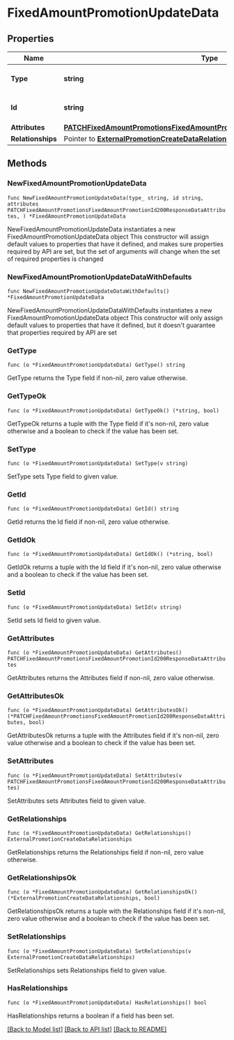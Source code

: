# FixedAmountPromotionUpdateData

## Properties

Name | Type | Description | Notes
------------ | ------------- | ------------- | -------------
**Type** | **string** | The resource&#39;s type | 
**Id** | **string** | The resource&#39;s id | 
**Attributes** | [**PATCHFixedAmountPromotionsFixedAmountPromotionId200ResponseDataAttributes**](PATCHFixedAmountPromotionsFixedAmountPromotionId200ResponseDataAttributes.md) |  | 
**Relationships** | Pointer to [**ExternalPromotionCreateDataRelationships**](ExternalPromotionCreateDataRelationships.md) |  | [optional] 

## Methods

### NewFixedAmountPromotionUpdateData

`func NewFixedAmountPromotionUpdateData(type_ string, id string, attributes PATCHFixedAmountPromotionsFixedAmountPromotionId200ResponseDataAttributes, ) *FixedAmountPromotionUpdateData`

NewFixedAmountPromotionUpdateData instantiates a new FixedAmountPromotionUpdateData object
This constructor will assign default values to properties that have it defined,
and makes sure properties required by API are set, but the set of arguments
will change when the set of required properties is changed

### NewFixedAmountPromotionUpdateDataWithDefaults

`func NewFixedAmountPromotionUpdateDataWithDefaults() *FixedAmountPromotionUpdateData`

NewFixedAmountPromotionUpdateDataWithDefaults instantiates a new FixedAmountPromotionUpdateData object
This constructor will only assign default values to properties that have it defined,
but it doesn't guarantee that properties required by API are set

### GetType

`func (o *FixedAmountPromotionUpdateData) GetType() string`

GetType returns the Type field if non-nil, zero value otherwise.

### GetTypeOk

`func (o *FixedAmountPromotionUpdateData) GetTypeOk() (*string, bool)`

GetTypeOk returns a tuple with the Type field if it's non-nil, zero value otherwise
and a boolean to check if the value has been set.

### SetType

`func (o *FixedAmountPromotionUpdateData) SetType(v string)`

SetType sets Type field to given value.


### GetId

`func (o *FixedAmountPromotionUpdateData) GetId() string`

GetId returns the Id field if non-nil, zero value otherwise.

### GetIdOk

`func (o *FixedAmountPromotionUpdateData) GetIdOk() (*string, bool)`

GetIdOk returns a tuple with the Id field if it's non-nil, zero value otherwise
and a boolean to check if the value has been set.

### SetId

`func (o *FixedAmountPromotionUpdateData) SetId(v string)`

SetId sets Id field to given value.


### GetAttributes

`func (o *FixedAmountPromotionUpdateData) GetAttributes() PATCHFixedAmountPromotionsFixedAmountPromotionId200ResponseDataAttributes`

GetAttributes returns the Attributes field if non-nil, zero value otherwise.

### GetAttributesOk

`func (o *FixedAmountPromotionUpdateData) GetAttributesOk() (*PATCHFixedAmountPromotionsFixedAmountPromotionId200ResponseDataAttributes, bool)`

GetAttributesOk returns a tuple with the Attributes field if it's non-nil, zero value otherwise
and a boolean to check if the value has been set.

### SetAttributes

`func (o *FixedAmountPromotionUpdateData) SetAttributes(v PATCHFixedAmountPromotionsFixedAmountPromotionId200ResponseDataAttributes)`

SetAttributes sets Attributes field to given value.


### GetRelationships

`func (o *FixedAmountPromotionUpdateData) GetRelationships() ExternalPromotionCreateDataRelationships`

GetRelationships returns the Relationships field if non-nil, zero value otherwise.

### GetRelationshipsOk

`func (o *FixedAmountPromotionUpdateData) GetRelationshipsOk() (*ExternalPromotionCreateDataRelationships, bool)`

GetRelationshipsOk returns a tuple with the Relationships field if it's non-nil, zero value otherwise
and a boolean to check if the value has been set.

### SetRelationships

`func (o *FixedAmountPromotionUpdateData) SetRelationships(v ExternalPromotionCreateDataRelationships)`

SetRelationships sets Relationships field to given value.

### HasRelationships

`func (o *FixedAmountPromotionUpdateData) HasRelationships() bool`

HasRelationships returns a boolean if a field has been set.


[[Back to Model list]](../README.md#documentation-for-models) [[Back to API list]](../README.md#documentation-for-api-endpoints) [[Back to README]](../README.md)


